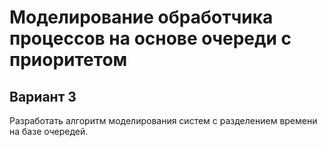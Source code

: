 # Моделирование обработчика процессов на основе очереди с приоритетом
## Вариант 3
Разработать алгоритм моделирования систем с разделением времени на базе очередей.
